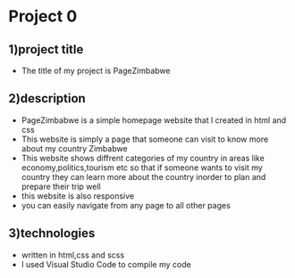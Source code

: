 # Project 0

## 1)project title
   * The title of my project is PageZimbabwe

## 2)description
   * PageZimbabwe is a simple homepage website that l created in html and css
   * This website is simply a page that someone can visit to know more about my country Zimbabwe 
   * This website shows diffrent categories of my country in areas like economy,politics,tourism etc so that if someone wants to visit my country they can learn more about the country inorder to plan and prepare their trip well
   * this website is also responsive 
   * you can easily navigate from any page to all other pages

## 3)technologies
   * written in html,css and scss
   * l used Visual Studio Code to compile my code










